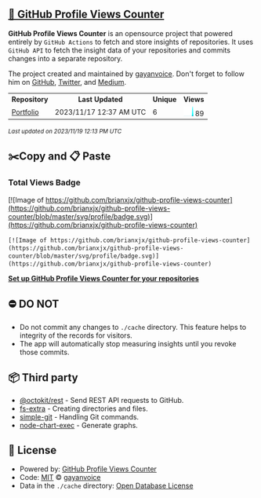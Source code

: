 ## [🚀 GitHub Profile Views Counter](https://github.com/gayanvoice/github-profile-views-counter)
**GitHub Profile Views Counter** is an opensource project that powered entirely by  `GitHub Actions` to fetch and store insights of repositories.
It uses `GitHub API` to fetch the insight data of your repositories and commits changes into a separate repository.

The project created and maintained by [gayanvoice](https://github.com/gayanvoice). Don't forget to follow him on [GitHub](https://github.com/gayanvoice), [Twitter](https://twitter.com/gayanvoice), and [Medium](https://gayanvoice.medium.com/).

<table>
	<tr>
		<th>
			Repository
		</th>
		<th>
			Last Updated
		</th>
		<th>
			Unique
		</th>
		<th>
			Views
		</th>
	</tr>
	<tr>
		<td>
			<a href="https://github.com/brianxjx/github-profile-views-counter/tree/master/readme/704993170/year.md">
				Portfolio
			</a>
		</td>
		<td>
			2023/11/17 12:37 AM UTC
		</td>
		<td>
			6
		</td>
		<td>
			<img alt="Response time graph" src="https://github.com/brianxjx/github-profile-views-counter/raw/master/graph/704993170/small/year.png" height="20"> 89
		</td>
	</tr>
</table>

<small><i>Last updated on 2023/11/19 12:13 PM UTC</i></small>

## ✂️Copy and 📋 Paste
### Total Views Badge
[![Image of https://github.com/brianxjx/github-profile-views-counter](https://github.com/brianxjx/github-profile-views-counter/blob/master/svg/profile/badge.svg)](https://github.com/brianxjx/github-profile-views-counter)

```readme
[![Image of https://github.com/brianxjx/github-profile-views-counter](https://github.com/brianxjx/github-profile-views-counter/blob/master/svg/profile/badge.svg)](https://github.com/brianxjx/github-profile-views-counter)
```
[**Set up GitHub Profile Views Counter for your repositories**](https://github.com/gayanvoice/github-profile-views-counter)
## ⛔ DO NOT
- Do not commit any changes to `./cache` directory. This feature helps to integrity of the records for visitors.
- The app will automatically stop measuring insights until you revoke those commits.
## 📦 Third party

- [@octokit/rest](https://www.npmjs.com/package/@octokit/rest) - Send REST API requests to GitHub.
- [fs-extra](https://www.npmjs.com/package/fs-extra) - Creating directories and files.
- [simple-git](https://www.npmjs.com/package/simple-git) - Handling Git commands.
- [node-chart-exec](https://www.npmjs.com/package/node-chart-exec) - Generate graphs.
## 📄 License
- Powered by: [GitHub Profile Views Counter](https://github.com/gayanvoice/github-profile-views-counter)
- Code: [MIT](./LICENSE) © [gayanvoice](https://github.com/gayanvoice)
- Data in the `./cache` directory: [Open Database License](https://opendatacommons.org/licenses/odbl/1-0/)
